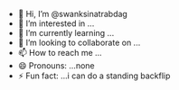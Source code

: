 - 👋 Hi, I’m @swanksinatrabdag
- 👀 I’m interested in ...
- 🌱 I’m currently learning ...
- 💞️ I’m looking to collaborate on ...
- 📫 How to reach me ...
- 😄 Pronouns: ...none
- ⚡ Fun fact: ...i can do a standing backflip

<!---
swanksinatrabdag/swanksinatrabdag is a ✨ special ✨ repository because its `README.md` (this file) appears on your GitHub profile.
You can click the Preview link to take a look at your changes.
--->
